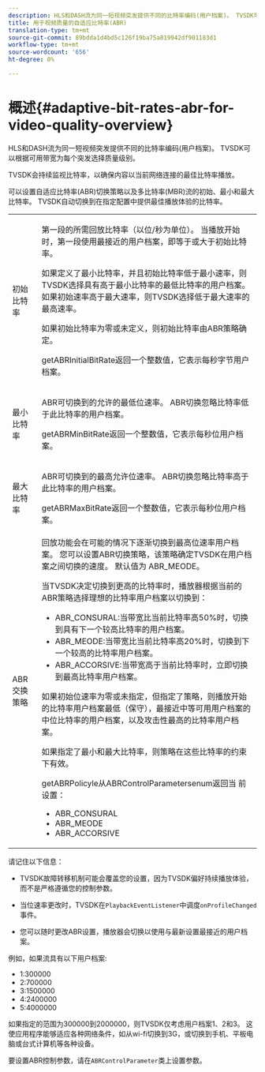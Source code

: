 ```yaml
---
description: HLS和DASH流为同一短视频突发提供不同的比特率编码(用户档案)。 TVSDK可以根据可用带宽为每个突发选择质量级别。
title: 用于视频质量的自适应比特率(ABR)
translation-type: tm+mt
source-git-commit: 89bdda1d4bd5c126f19ba75a819942df901183d1
workflow-type: tm+mt
source-wordcount: '656'
ht-degree: 0%

---
```



# 概述{#adaptive-bit-rates-abr-for-video-quality-overview}

HLS和DASH流为同一短视频突发提供不同的比特率编码(用户档案)。 TVSDK可以根据可用带宽为每个突发选择质量级别。

TVSDK会持续监视比特率，以确保内容以当前网络连接的最佳比特率播放。

可以设置自适应比特率(ABR)切换策略以及多比特率(MBR)流的初始、最小和最大比特率。 TVSDK自动切换到在指定配置中提供最佳播放体验的比特率。

<table id="table_AF838E082235406AA359BF1C1A77F85F"> 
 <tbody> 
  <tr> 
   <td colname="col01"> 初始比特率 </td> 
   <td colname="col2"> <p>第一段的所需回放比特率（以位/秒为单位）。 当播放开始时，第一段使用最接近的用户档案，即等于或大于初始比特率。 </p> <p> 如果定义了最小比特率，并且初始比特率低于最小速率，则TVSDK选择具有高于最小比特率的最低比特率的用户档案。 如果初始速率高于最大速率，则TVSDK选择低于最大速率的最高速率。 </p> <p>如果初始比特率为零或未定义，则初始比特率由ABR策略确定。 </p> <p><span class="codeph"> </span> getABRInitialBitRate返回一个整数值，它表示每秒字节用户档案。 </p> </td> 
  </tr> 
  <tr> 
   <td colname="col01"> 最小比特率 </td> 
   <td colname="col2"> <p>ABR可切换到的允许的最低位速率。 ABR切换忽略比特率低于此比特率的用户档案。 </p> <p><span class="codeph"> </span> getABRMinBitRate返回一个整数值，它表示每秒位用户档案。 </p> </td> 
  </tr> 
  <tr> 
   <td colname="col01"> 最大比特率 </td> 
   <td colname="col2"> <p>ABR可切换到的最高允许位速率。 ABR切换忽略比特率高于此比特率的用户档案。 </p> <p><span class="codeph"> </span> getABRMaxBitRate返回一个整数值，它表示每秒位用户档案。 </p> </td> 
  </tr> 
  <tr> 
   <td colname="col01"> ABR交换策略 </td> 
   <td colname="col2"> 回放功能会在可能的情况下逐渐切换到最高位速率用户档案。 您可以设置ABR切换策略，该策略确定TVSDK在用户档案之间切换的速度。 默认值为<span class="codeph"> ABR_MEODE</span>。 <p>当TVSDK决定切换到更高的比特率时，播放器根据当前的ABR策略选择理想的比特率用户档案以切换到： 
     <ul id="ul_AC9C99D84A3B4A8DBD1A05CC05DEE771"> 
      <li id="li_B79C0AA2CBFB42FF98A257CEC9C400BA"><span class="codeph"> ABR_CONSURAL</span>:当带宽比当前比特率高50%时，切换到具有下一个较高比特率的用户档案。 </li> 
      <li id="li_38CC3A95D8634F359D0F7C273D0108C0"><span class="codeph"> ABR_MEODE</span>:当带宽比当前比特率高20%时，切换到下一个较高的比特率用户档案。 </li> 
      <li id="li_E845C035420D4B3FB2B179F448F8CA85"><span class="codeph"> ABR_ACCORSIVE</span>:当带宽高于当前比特率时，立即切换到最高比特率用户档案。 </li> 
     </ul> </p> <p>如果初始位速率为零或未指定，但指定了策略，则播放开始的比特率用户档案最低（保守），最接近中等可用用户档案的中位比特率的用户档案，以及攻击性最高的比特率用户档案。 </p> <p>如果指定了最小和最大比特率，则策略在这些比特率的约束下有效。 </p> <p><span class="codeph"> </span> getABRPolicyle从ABRControlParametersenum返回当 <span class="codeph"> </span> 前设置： 
     <ul id="ul_bd4_5kb_cz"> 
      <li id="li_E7C118AF48994454B7B3C016913DE545"><span class="codeph"> ABR_CONSURAL</span> </li> 
      <li id="li_0A90BB42786449629CE7DD3364B385EE"><span class="codeph"> ABR_MEODE</span> </li> 
      <li id="li_AFEB9B2862F24A369CA90596184A2883"><span class="codeph"> ABR_ACCORSIVE</span> </li> 
     </ul> </p> </td> 
  </tr> 
 </tbody> 
</table>

请记住以下信息：

* TVSDK故障转移机制可能会覆盖您的设置，因为TVSDK偏好持续播放体验，而不是严格遵循您的控制参数。
* 当位速率更改时，TVSDK在`PlaybackEventListener`中调度`onProfileChanged`事件。

* 您可以随时更改ABR设置，播放器会切换以使用与最新设置最接近的用户档案。

例如，如果流具有以下用户档案:

* 1:300000
* 2:700000
* 3:1500000
* 4:2400000
* 5:4000000

如果指定的范围为300000到2000000，则TVSDK仅考虑用户档案1、2和3。 这使应用程序能够适应各种网络条件，如从wi-fi切换到3G，或切换到手机、平板电脑或台式计算机等各种设备。

要设置ABR控制参数，请在`ABRControlParameter`类上设置参数。
